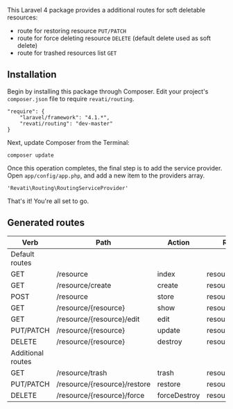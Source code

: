 This Laravel 4 package provides a additional routes for soft deletable resources:

- route for restoring resource `PUT/PATCH`
- route for force deleting resource `DELETE` (default delete used as soft delete)
- route for trashed resources list `GET`

## Installation

Begin by installing this package through Composer. Edit your project's `composer.json` file to require `revati/routing`.

    "require": {
        "laravel/framework": "4.1.*",
        "revati/routing": "dev-master"
    }

Next, update Composer from the Terminal:

    composer update

Once this operation completes, the final step is to add the service provider. Open `app/config/app.php`, and add a new item to the providers array.

    'Revati\Routing\RoutingServiceProvider'

That's it! You're all set to go.

## Generated routes

| Verb      | Path                         | Action       | Route Name            |
| --------- | ---------------------------- | ------------ | --------------------- |
| Default routes                                                               ||||
| GET       | /resource                    | index        | resource.index        |
| GET       | /resource/create             | create       | resource.create       |
| POST      | /resource                    | store        | resource.store        |
| GET       | /resource/{resource}         | show         | resource.show         |
| GET       | /resource/{resource}/edit    | edit         | resource.edit         |
| PUT/PATCH | /resource/{resource}         | update       | resource.update       |
| DELETE    | /resource/{resource}         | destroy      | resource.destroy      |
| Additional routes                                                            ||||
| GET       | /resource/trash              | trash        | resource.trash        |
| PUT/PATCH | /resource/{resource}/restore | restore      | resource.restore      |
| DELETE    | /resource/{resource}/force   | forceDestroy | resource.forceDestroy |

